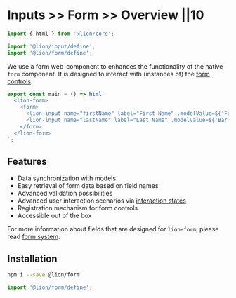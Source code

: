 # Inputs >> Form >> Overview ||10

```js script
import { html } from '@lion/core';

import '@lion/input/define';
import '@lion/form/define';
```

We use a form web-component to enhances the functionality of the native `form` component.
It is designed to interact with (instances of) the [form controls](../overview.md).

```js preview-story
export const main = () => html`
  <lion-form>
    <form>
      <lion-input name="firstName" label="First Name" .modelValue=${'Foo'}></lion-input>
      <lion-input name="lastName" label="Last Name" .modelValue=${'Bar'}></lion-input>
    </form>
  </lion-form>
`;
```

## Features

- Data synchronization with models
- Easy retrieval of form data based on field names
- Advanced validation possibilities
- Advanced user interaction scenarios via [interaction states](../../../docs/systems/form/interaction-states.md)
- Registration mechanism for form controls
- Accessible out of the box

For more information about fields that are designed for `lion-form`, please read [form system](../../../docs/systems/form/overview.md).

## Installation

```bash
npm i --save @lion/form
```

```js
import '@lion/form/define';
```
